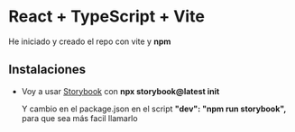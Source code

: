 # React + TypeScript + Vite

He iniciado y creado el repo con vite y **npm**

## Instalaciones

- Voy a usar [Storybook](https://storybook.js.org/docs/react/get-started/install) con **npx storybook@latest init**
  
  Y cambio en el package.json en el script **"dev": "npm run storybook",** para que sea más facil llamarlo
